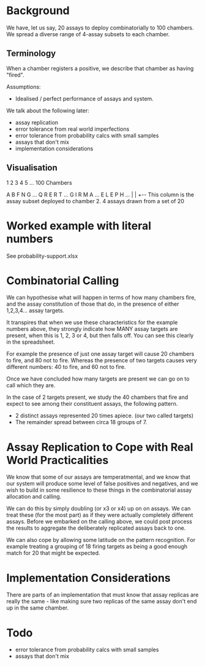 # Background

We have, let us say, 20 assays to deploy combinatorially to 100 chambers.
We spread a diverse range of 4-assay subsets to each chamber.

## Terminology
When a chamber registers a positive, we describe that chamber as having
"fired". 

Assumptions:
- Idealised / perfect performance of assays and system.

We talk about the following later:
- assay replication
- error tolerance from real world imperfections
- error tolerance from probability calcs with small samples
- assays that don't mix
- implementation considerations

## Visualisation
1 2 3 4 5 ... 100 Chambers

A B F N G ... 
Q R E R T ... 
G I R M A ... 
E L E P H ... 
  |
  |
  +-- This column is the assay subset deployed to chamber 2.
      4 assays drawn from a set of 20

# Worked example with literal numbers
See probability-support.xlsx

# Combinatorial Calling

We can hypothesise what will happen in terms of how many chambers fire, and the
assay constitution of those that do, in the presence of either 1,2,3,4... assay
targets.

It transpires that when we use these characteristics for the example numbers
above, they strongly indicate how MANY assay targets are present, when
this is 1, 2, 3 or 4, but then falls off. You can see this clearly in the
spreadsheet.

For example the presence of just one assay target will cause 20 chambers to fire,
and 80 not to fire. Whereas the presence of two targets causes very different
numbers: 40 to fire, and 60 not to fire.

Once we have concluded how many targets are present we can go on to call which
they are.

In the case of 2 targets present, we study the 40 chambers that fire and expect 
to see among their constituent assays, the following pattern.

- 2 distinct assays represented 20 times apiece. (our two called targets)
- The remainder spread between circa 18 groups of 7.

# Assay Replication to Cope with Real World Practicalities
We know that some of our assays are temperatmental, and we know that our system
will produce some level of false positives and negatives, and we wish to build in
some resilience to these things in the combinatorial assay allocation and
calling.

We can do this by simply doubling (or x3 or x4) up on on assays. We can treat 
these (for the most part) as if they were actually completely different assays.
Before we embarked on the calling above, we could post process the results to
aggregate the deliberately replicated  assays back to one. 

We can also cope by allowing some latitude on the pattern recognition. For
example treating a grouping of 18 firing targets as being a good enough match for
20 that might be expected.

# Implementation Considerations

There are parts of an implementation that must know that assay replicas are
really the same - like making sure two replicas of the same assay don't end up in
the same chamber.

# Todo

- error tolerance from probability calcs with small samples
- assays that don't mix

